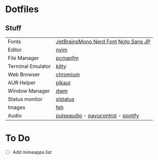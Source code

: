 # Dotfiles

## Stuff
|||
| -----------		| ----------- |
| Fonts				| [JetBrainsMono Nerd Font](https://www.programmingfonts.org/#jetbrainsmono) [Noto Sans JP](https://fonts.google.com/noto/specimen/Noto+Sans+JP) |
| Editor			| [nvim](https://neovim.io/) |
| File Manager		| [pcmanfm](https://github.com/lxde/pcmanfm) |
| Terminal Emulator	| [kitty](https://sw.kovidgoyal.net/kitty/) |
| Web Browser		| [chromium](https://www.chromium.org/chromium-projects/) |
| AUR Helper		| [pikaur](https://github.com/actionless/pikaur) |
| Window Manager	| [dwm](https://dwm.suckless.org/) |
| Status monitor	| [slstatus](https://tools.suckless.org/slstatus/) |
| Images			| [feh](https://feh.finalrewind.org/)       |
| Audio				| [pulseaudio](https://www.freedesktop.org/wiki/Software/PulseAudio/) - [pavucontrol](https://freedesktop.org/software/pulseaudio/pavucontrol/) -  [spotify](https://wiki.archlinux.org/title/spotify)|

# To Do
- [ ] Add mimeapps.list
